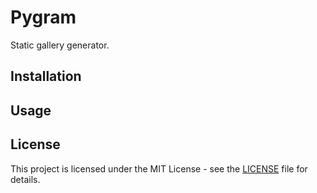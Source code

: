 # Pygram
Static gallery generator.

## Installation

## Usage

## License
This project is licensed under the MIT License - see the [LICENSE](LICENSE) file for details.

